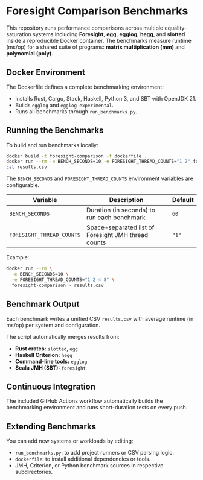 # Foresight Comparison Benchmarks

This repository runs performance comparisons across multiple equality-saturation systems including **Foresight**, **egg**, **egglog**, **hegg**, and **slotted** inside a reproducible Docker container.
The benchmarks measure runtime (ms/op) for a shared suite of programs: **matrix multiplication (mm)** and **polynomial (poly)**.

## Docker Environment

The Dockerfile defines a complete benchmarking environment:
- Installs Rust, Cargo, Stack, Haskell, Python 3, and SBT with OpenJDK 21.
- Builds `egglog` and `egglog-experimental`.
- Runs all benchmarks through `run_benchmarks.py`.

## Running the Benchmarks

To build and run benchmarks locally:
```bash
docker build -t foresight-comparison -f dockerfile .
docker run --rm -e BENCH_SECONDS=10 -e FORESIGHT_THREAD_COUNTS="1 2" foresight-comparison > results.csv
cat results.csv
```

The `BENCH_SECONDS` and `FORESIGHT_THREAD_COUNTS` environment variables are configurable.

| Variable | Description | Default |
|-----------|-------------|----------|
| `BENCH_SECONDS` | Duration (in seconds) to run each benchmark | `60` |
| `FORESIGHT_THREAD_COUNTS` | Space-separated list of Foresight JMH thread counts | `"1"` |

Example:
```bash
docker run --rm \
  -e BENCH_SECONDS=10 \
  -e FORESIGHT_THREAD_COUNTS="1 2 4 8" \
  foresight-comparison > results.csv
```

## Benchmark Output

Each benchmark writes a unified CSV `results.csv` with average runtime (in ms/op) per system and configuration.

The script automatically merges results from:
- **Rust crates:** `slotted`, `egg`
- **Haskell Criterion:** `hegg`
- **Command-line tools:** `egglog`
- **Scala JMH (SBT):** `foresight`

## Continuous Integration

The included GitHub Actions workflow automatically builds the benchmarking environment and runs short-duration tests on every push.

## Extending Benchmarks

You can add new systems or workloads by editing:
- `run_benchmarks.py`: to add project runners or CSV parsing logic.
- `dockerfile`: to install additional dependencies or tools.
- JMH, Criterion, or Python benchmark sources in respective subdirectories.
